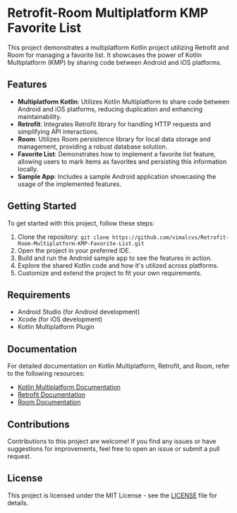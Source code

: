 # Retrofit-Room Multiplatform KMP Favorite List

This project demonstrates a multiplatform Kotlin project utilizing Retrofit and Room for managing a favorite list. It showcases the power of Kotlin Multiplatform (KMP) by sharing code between Android and iOS platforms.

## Features

- **Multiplatform Kotlin**: Utilizes Kotlin Multiplatform to share code between Android and iOS platforms, reducing duplication and enhancing maintainability.
- **Retrofit**: Integrates Retrofit library for handling HTTP requests and simplifying API interactions.
- **Room**: Utilizes Room persistence library for local data storage and management, providing a robust database solution.
- **Favorite List**: Demonstrates how to implement a favorite list feature, allowing users to mark items as favorites and persisting this information locally.
- **Sample App**: Includes a sample Android application showcasing the usage of the implemented features.

## Getting Started

To get started with this project, follow these steps:

1. Clone the repository: `git clone https://github.com/vimalcvs/Retrofit-Room-Multiplatform-KMP-Favorite-List.git`
2. Open the project in your preferred IDE.
3. Build and run the Android sample app to see the features in action.
4. Explore the shared Kotlin code and how it's utilized across platforms.
5. Customize and extend the project to fit your own requirements.

## Requirements

- Android Studio (for Android development)
- Xcode (for iOS development)
- Kotlin Multiplatform Plugin

## Documentation

For detailed documentation on Kotlin Multiplatform, Retrofit, and Room, refer to the following resources:

- [Kotlin Multiplatform Documentation](https://developer.android.com/kotlin/multiplatform)
- [Retrofit Documentation](https://square.github.io/retrofit/)
- [Room Documentation](https://developer.android.com/topic/libraries/architecture/room)

## Contributions

Contributions to this project are welcome! If you find any issues or have suggestions for improvements, feel free to open an issue or submit a pull request.

## License

This project is licensed under the MIT License - see the [LICENSE](LICENSE) file for details.
